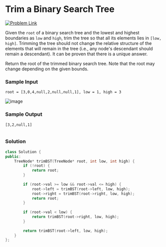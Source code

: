 # Trim a Binary Search Tree

[![Problem Link](https://img.shields.io/badge/-LeetCode-FFA116?style=for-the-badge&logo=LeetCode&logoColor=black)](https://leetcode.com/problems/trim-a-binary-search-tree/description/)

Given the `root` of a binary search tree and the lowest and highest boundaries as `low` and `high`, 
trim the tree so that all its elements lies in `[low, high]`. Trimming the tree should not change the relative 
structure of the elements that will remain in the tree (i.e., any node's descendant should remain a descendant).
It can be proven that there is a unique answer.

Return the root of the trimmed binary search tree. Note that the root may change depending on the given bounds.

### Sample Input
```
root = [3,0,4,null,2,null,null,1], low = 1, high = 3
```
![image](https://github.com/Harshu05x/ReviseWithArsh-6Companies30Days-Challenge/assets/96901785/173e9709-682d-453f-b0da-cfbb2809f407)

### Sample Output
```
[3,2,null,1]
 
```

### Solution
```cpp
class Solution {
public:
    TreeNode* trimBST(TreeNode* root, int low, int high) {
        if (!root) { 
            return root;
        }
        
        if (root->val >= low && root->val <= high) { 
            root->left = trimBST(root->left, low, high);
            root->right = trimBST(root->right, low, high);
            return root;
        }
        
        if (root->val < low) {
            return trimBST(root->right, low, high);
        }
            
        return trimBST(root->left, low, high);
    }
};
```
